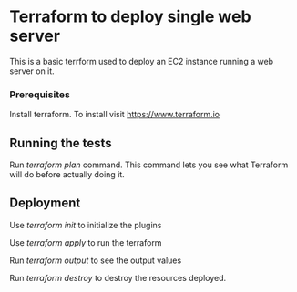 # Terraform to deploy single web server

This is a basic terrform used to deploy an EC2 instance running a web server on it.

### Prerequisites

Install terraform. To install visit https://www.terraform.io

## Running the tests

Run *terraform plan* command. This command lets you see what Terraform will do before actually doing it.

## Deployment

Use *terraform init* to initialize the plugins

Use *terraform apply* to run the terraform

Run *terraform output* to see the output values

Run *terraform destroy* to destroy the resources deployed. 
